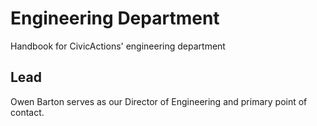# Engineering Department

Handbook for CivicActions' engineering department

## Lead

Owen Barton serves as our Director of Engineering and primary point of contact.
